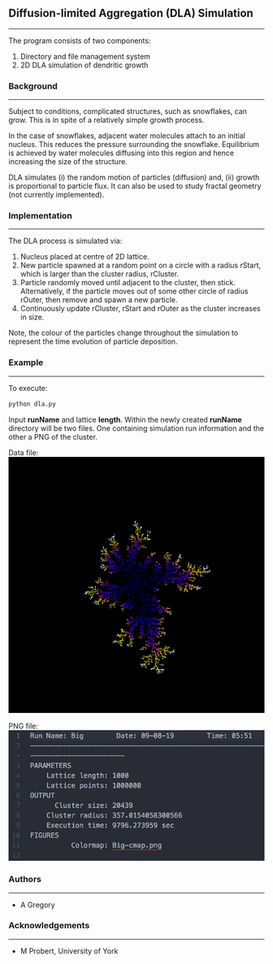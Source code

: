 ## Diffusion-limited Aggregation (DLA) Simulation

---

The program consists of two components:
1. Directory and file management system
1. 2D DLA simulation of dendritic growth

### Background

---

Subject to conditions, complicated structures, such as snowflakes, can grow. This is in spite of a relatively simple growth process.

In the case of snowflakes, adjacent water molecules attach to an initial nucleus. This reduces the pressure surrounding the snowflake. Equilibrium is achieved by water molecules diffusing into this region and hence increasing the size of the structure.

DLA simulates (i) the random motion of particles (diffusion) and, (ii) growth is proportional to particle flux. It can also be used to study fractal geometry (not currently implemented).

### Implementation

---

The DLA process is simulated via:

1. Nucleus placed at centre of 2D lattice.
1. New particle spawned at a random point on a circle with a radius rStart, which is larger than the cluster radius, rCluster.
1. Particle randomly moved until adjacent to the cluster, then stick. Alternatively, if the particle moves out of some other circle of radius rOuter, then remove and spawn a new particle.
1. Continuously update rCluster, rStart and rOuter as the cluster increases in size.

Note, the colour of the particles change throughout the simulation to represent the time evolution of particle deposition.

### Example

---

To execute:

``` python
python dla.py
```

Input __runName__ and lattice __length__. Within the newly created __runName__ directory will be two files. One containing simulation run information and the other a PNG of the cluster.

Data file:
![Image Name](Images/Big-cmap.png)

PNG file:
![Image Name](Images/Big-example.png)

### Authors

---

- A Gregory

### Acknowledgements

---

- M Probert, University of York
